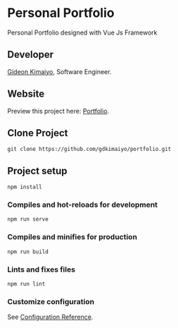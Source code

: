 # Personal Portfolio

Personal Portfolio designed with Vue Js Framework

## Developer

[Gideon Kimaiyo](https://github.com/gdkimaiyo), Software Engineer.

## Website

Preview this project here: [Portfolio](https://gideon-kimaiyo-portfolio.netlify.app/).

## Clone Project

```
git clone https://github.com/gdkimaiyo/portfolio.git
```

## Project setup

```
npm install
```

### Compiles and hot-reloads for development

```
npm run serve
```

### Compiles and minifies for production

```
npm run build
```

### Lints and fixes files

```
npm run lint
```

### Customize configuration

See [Configuration Reference](https://cli.vuejs.org/config/).
